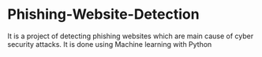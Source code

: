 # Phishing-Website-Detection
It is a project of detecting phishing websites which are main cause of cyber security attacks. It is done using Machine learning with Python
